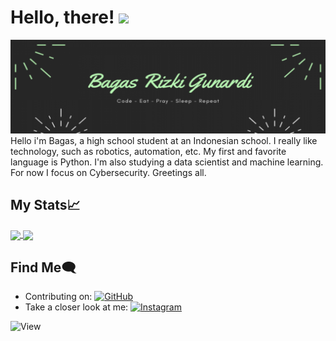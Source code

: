 # Hello, there! <img src="https://raw.githubusercontent.com/MartinHeinz/MartinHeinz/master/wave.gif" width="30px">
<img src="https://github.com/w1th0ut/w1th0ut/blob/main/w1th0ut-banner.png">
Hello i'm Bagas, a high school student at an Indonesian school. I really like technology, such as robotics, automation, etc. My first and favorite language is Python. I'm also studying a data scientist and machine learning. For now I focus on Cybersecurity. Greetings all.

## My Stats&#x1f4c8;
<a href="https://github.com/w1th0ut/">
  <img align="center" src="https://github-readme-stats.vercel.app/api?username=w1th0ut&show_icons=true&theme=cobalt" />
</a>

<a href="https://github.com/w1th0ut/">
  <img align="center" src="https://github-readme-stats.vercel.app/api/top-langs/?username=w1th0ut" />
</a>

## Find Me:left_speech_bubble:
- Contributing on: <a href="https://github.com/w1th0ut/"><img src="https://img.shields.io/badge/-Github-181717?style=flat-square&logo=GitHub&logoColor=white" alt="GitHub"></a>
- Take a closer look at me: <a href="https://www.instagram.com/bags.rz/"><img src="https://img.shields.io/badge/instagram-E4405F.svg?style=for-the-badge&logo=instagram&logoColor=white" alt="Instagram"></a>
<img src="https://views.whatilearened.today/views/github/w1th0ut/views.svg" alt="View">

